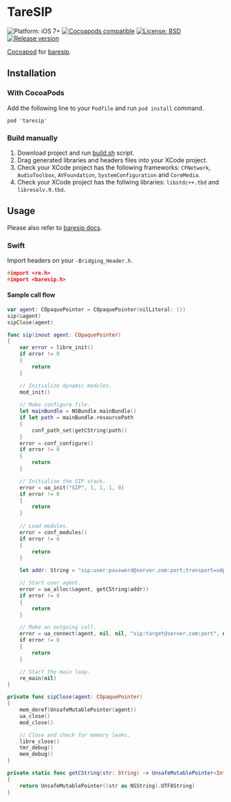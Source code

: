 # TareSIP

![Platform: iOS 7+](https://img.shields.io/badge/platform-iOS%207%2B-blue.svg?style=flat)
[![Cocoapods compatible](https://img.shields.io/badge/Cocoapods-compatible-4BC51D.svg?style=flat)](https://cocoapods.org)
[![License: BSD](https://img.shields.io/badge/license-BSD-lightgrey.svg?style=flat)](https://github.com/miche-atucha/taresip/blob/master/LICENSE)
[![Release version](https://img.shields.io/badge/release-0.1.1-blue.svg)]()

[Cocoapod](https://cocoapods.org/) for [baresip](http://www.creytiv.com/baresip.html).

## Installation

### With CocoaPods

Add the following line to your `Podfile` and run `pod install` command.

```
pod 'taresip'
```

### Build manually

1. Download project and run [build.sh](build.sh) script.
2. Drag generated libraries and headers files into your XCode project.
3. Check your XCode project has the following frameworks: `CFNetwork`, `AudioToolbox`, `AVFoundation`, `SystemConfiguration` and `CoreMedia`.
4. Check your XCode project has the follwing libraries: `libstdc++.tbd` and `libresolv.9.tbd`.

## Usage

Please also refer to [baresip docs](http://creytiv.com/doxygen/baresip-dox/html).

### Swift

Import headers on your `-Bridging_Header.h`.

```c
#import <re.h>
#import <baresip.h>
```

#### Sample call flow

```swift
var agent: COpaquePointer = COpaquePointer(nilLiteral: ())
sip(&agent)
sipClose(agent)

func sip(inout agent: COpaquePointer)
{
    var error = libre_init()
    if error != 0
    {
        return
    }

    // Initialize dynamic modules.
    mod_init()
    
    // Make configure file.
    let mainBundle = NSBundle.mainBundle()
    if let path = mainBundle.resourcePath
    {
        conf_path_set(getCString(path))
    }
    error = conf_configure()
    if error != 0
    {
        return
    }

    // Initialize the SIP stack.
    error = ua_init("SIP", 1, 1, 1, 0)
    if error != 0
    {
        return
    }
    
    // Load modules.
    error = conf_modules()
    if error != 0
    {
        return
    }

    let addr: String = "sip:user:password@server.com:port;transport=udp;answermode=auto"

    // Start user agent.
    error = ua_alloc(&agent, getCString(addr))
    if error != 0
    {
        return
    }

    // Make an outgoing call.
    error = ua_connect(agent, nil, nil, "sip:target@server.com:port", nil, VIDMODE_OFF);
    if error != 0
    {
        return
    }

    // Start the main loop.
    re_main(nil)
}

private func sipClose(agent: COpaquePointer)
{
    mem_deref(UnsafeMutablePointer(agent))
    ua_close()
    mod_close()

    // Close and check for memory leaks.
    libre_close()
    tmr_debug()
    mem_debug()
}

private static func getCString(str: String) -> UnsafeMutablePointer<Int8>
{
    return UnsafeMutablePointer((str as NSString).UTF8String)
}
```
